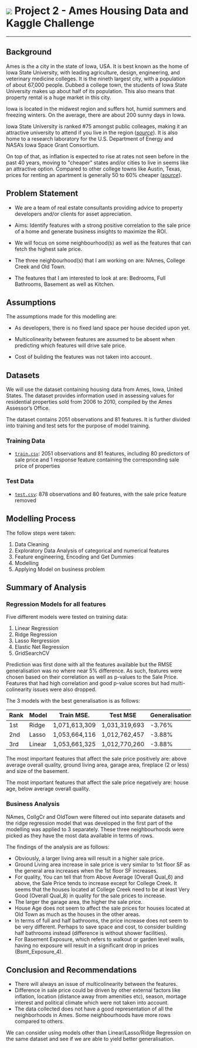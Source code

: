 # ![](https://ga-dash.s3.amazonaws.com/production/assets/logo-9f88ae6c9c3871690e33280fcf557f33.png) Project 2 - Ames Housing Data and Kaggle Challenge

------

## Background

Ames is the a city in the state of Iowa, USA. It is best known as the home of Iowa State University, with leading agriculture, design, engineering, and veterinary medicine colleges. It is the nineth largest city, with a population of about 67,000 people. Dubbed a college town, the students of Iowa State University makes up about half of its population. This also means that property rental is a huge market in this city.

Iowa is located in the midwest region and suffers hot, humid summers and freezing winters. On the average, there are about 200 sunny days in Iowa.

Iowa State University is ranked #75 amongst public colleages, making it an attractive university to attend if you live in the region ([*source*](https://www.forbes.com/colleges/iowa-state-university/?sh=5892079a14dc)). It is also home to a research laboratory for the U.S. Department of Energy and NASA’s Iowa Space Grant Consortium.

On top of that, as inflation is expected to rise at rates not seen before in the past 40 years, moving to "cheaper" states and/or cities to live in seems like an attractive option. Compared to other college towns like Austin, Texas, prices for renting an apartment is generally 50 to 60% cheaper ([*source*](https://www.cnbc.com/2022/07/13/these-are-americas-10-cheapest-states-to-live-in.html)).


## Problem Statement

- We are a team of real estate consultants providing advice to property developers and/or clients for asset appreciation.

- Aims: Identify features with a strong positive correlation to the sale price of a home and generate business insights to maximize the ROI.

- We will focus on some neighbourhood(s) as well as the features that can fetch the highest sale price.

- The three neighbourhood(s) that I am working on are: NAmes, College Creek and Old Town.

- The features that I am interested to look at are: Bedrooms, Full Bathrooms, Basement as well as Kitchen.


## Assumptions

The assumptions made for this modelling are:

- As developers, there is no fixed land space per house decided upon yet.

- Multicolinearity between features are assumed to be absent when predicting which features will drive sale price.

- Cost of building the features was not taken into account.

## Datasets

We will use the dataset containing housing data from Ames, Iowa, United States. The dataset provides information used in assessing values for residential properties sold from 2006 to 2010, compiled by the Ames Assessor’s Office.

The dataset contains 2051 observations and 81 features. It is further divided into training and test sets for the purpose of model training.

### Training Data

- [`train.csv`](./datasets/train.csv): 2051 observations and 81 features, including 80 predictors of sale price and 1 response feature containing the corresponding sale price of properties

### Test Data

- [`test.csv`](./datasets/test.csv): 878 observations and 80 features, with the sale price feature removed

## Modelling Process

The follow steps were taken:

1. Data Cleaning
2. Exploratory Data Analysis of categorical and numerical features
3. Feature engineering, Encoding and Get Dummies
4. Modelling
5. Applying Model on business problem


## Summary of Analysis

### Regression Models for all features

Five different models were tested on training data:

1. Linear Regression
2. Ridge Regression
3. Lasso Rergression
4. Elastic Net Regression
5. GridSearchCV

Prediction was first done with all the features available but the RMSE generalisation was no where near 5% difference. As such, features were chosen based on their correlation as well as p-values to the Sale Price. Features that had high correlation and good p-value scores but had multi-colinearity issues were also dropped. 

The 3 models with the best generalisation is as follows:

|Rank	|Model	| Train MSE.    |Test MSE	   | Generalisation |
|-----	|----	|-------		   |----------- | -----          |
|1st	|Ridge	|1,071,613,309  |1,031,319,693|  -3.76%   |
|2nd	|Lasso	|1,053,664,116  |1,012,762,457|  -3.88%  |
|3rd 	|Linear|1,053,661,325	|1,012,770,260|  -3.88%  |

The most important features that affect the sale price positively are: above average overall quality, ground living area, garage area, fireplace (2 or less) and size of the basement.

The most important features that affect the sale price negatively are: house age, below average overall quality.

### Business Analysis

NAmes, CollgCr and OldTown were filtered out into separate datasets and the ridge regression model that was developed in the first part of the modelling was applied to 3 separately. These three neighbourhoods were picked as they have the most data available in terms of rows.

The findings of the analysis are as follows:

- Obviously, a larger living area will result in a higher sale price.
- Ground Living area increase in sale price is very similar to 1st floor SF as the general area increases when the 1st floor SF increases.
- For quality, You can tell that from Above Average (Overall Qual_6) and above, the Sale Price tends to increase except for College Creek. It seems that the houses located at College Creek need to be at least Very Good (Overall Qual_8) in quality for the sale prices to increase.
- The larger the garage area, the higher the sale price.
- House Age does not seem to affect the sale prices for houses located at Old Town as much as the houses in the other areas.
- In terms of full and half bathrooms, the price increase does not seem to be very different. Perhaps to save space and cost, to consider building half bathrooms instead (difference is without shower facilities).
- For Basement Exposure, which refers to walkout or garden level walls, having no exposure will result in a significant drop in prices (Bsmt_Exposure_4).

## Conclusion and Recommendations

- There will always an issue of multicolinearity between the features.
- Difference in sale price could be driven by other external factors like inflation, location (distance away from amenities etc), season, mortage interest and political climate which were not taken into account. 
- The data collected does not have a good representation of all the neighborhoods in Ames. Some neighbourhoods have more rows compared to others.


We can consider using models other than Linear/Lasso/Ridge Regression on the same dataset and see if we are able to yield better generalisation.
